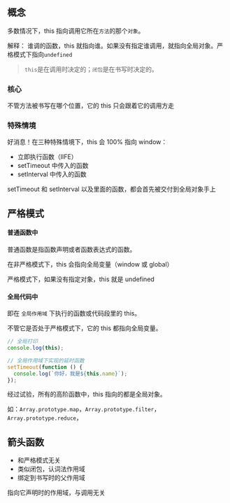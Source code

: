 ## 概念

多数情况下，this 指向调用它所在`方法`的那个`对象`。

解释： 谁调的函数，this 就指向谁。如果没有指定谁调用，就指向全局对象。严格模式下指向`undefined`

> `this`是在调用时决定的；`闭包`是在书写时决定的。

### 核心

不管方法被书写在哪个位置，它的 this 只会跟着它的调用方走

### 特殊情境

好消息！在三种特殊情境下，this 会 100% 指向 window：

- 立即执行函数（IIFE）
- setTimeout 中传入的函数
- setInterval 中传入的函数

setTimeout 和 setInterval 以及里面的函数，都会首先被交付到全局对象手上

## 严格模式

#### 普通函数中

普通函数是指函数声明或者函数表达式的函数。

在非严格模式下，this 会指向全局变量（window 或 global）

严格模式下，如果没有指定对象，this 就是 undefined

#### 全局代码中

即在 `全局作用域` 下执行的函数或代码段里的 this。

不管它是否处于严格模式下，它的 this 都指向全局变量。

```js
// 全局打印
console.log(this);

// 全局作用域下实现的延时函数
setTimeout(function () {
  console.log(`你好，我是${this.name}`);
});
```

经过试验，所有的高阶函数中，this 指向的都是全局对象。

如：`Array.prototype.map`，`Array.prototype.filter`，`Array.prototype.reduce`，

## 箭头函数

- 和严格模式无关
- 类似闭包，认词法作用域
- 绑定到书写时的父作用域

指向它声明时的作用域，与调用无关

